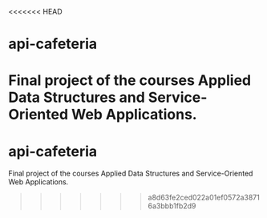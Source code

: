 <<<<<<< HEAD
# api-cafeteria

Final project of the courses Applied Data Structures and Service-Oriented Web Applications.
=======
# api-cafeteria

Final project of the courses Applied Data Structures and Service-Oriented Web Applications.
>>>>>>> a8d63fe2ced022a01ef0572a38716a3bbb1fb2d9

